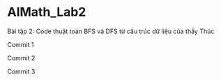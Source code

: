 # AIMath_Lab2

Bài tập 2: Code thuật toán BFS và DFS từ cấu trúc dữ liệu của thầy Thúc

Commit 1

Commit 2

Commit 3
